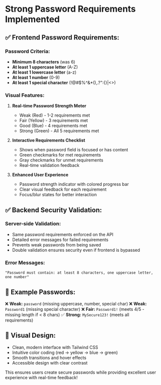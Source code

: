 # Strong Password Requirements Implemented

## ✅ **Frontend Password Requirements:**

### **Password Criteria:**
- **Minimum 8 characters** (was 6)
- **At least 1 uppercase letter** (A-Z)
- **At least 1 lowercase letter** (a-z)
- **At least 1 number** (0-9)
- **At least 1 special character** (!@#$%^&*(),.?":{}|<>)

### **Visual Features:**
1. **Real-time Password Strength Meter**
   - Weak (Red) - 1-2 requirements met
   - Fair (Yellow) - 3 requirements met
   - Good (Blue) - 4 requirements met
   - Strong (Green) - All 5 requirements met

2. **Interactive Requirements Checklist**
   - Shows when password field is focused or has content
   - Green checkmarks for met requirements
   - Gray checkmarks for unmet requirements
   - Real-time validation feedback

3. **Enhanced User Experience**
   - Password strength indicator with colored progress bar
   - Clear visual feedback for each requirement
   - Focus/blur states for better interaction

## ✅ **Backend Security Validation:**

### **Server-side Validation:**
- Same password requirements enforced on the API
- Detailed error messages for failed requirements
- Prevents weak passwords from being saved
- Double validation ensures security even if frontend is bypassed

### **Error Messages:**
```
"Password must contain: at least 8 characters, one uppercase letter, one number"
```

## 🧪 **Example Passwords:**

❌ **Weak:** `password` (missing uppercase, number, special char)
❌ **Weak:** `Password1` (missing special character)
❌ **Fair:** `Password1!` (meets 4/5 - missing length if < 8 chars)
✅ **Strong:** `MySecure123!` (meets all requirements)

## 🎨 **Visual Design:**
- Clean, modern interface with Tailwind CSS
- Intuitive color coding (red → yellow → blue → green)
- Smooth transitions and hover effects
- Accessible design with clear contrast

This ensures users create secure passwords while providing excellent user experience with real-time feedback!